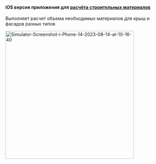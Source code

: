 #### iOS версия приложения для [расчёта строительных материалов](https://github.com/DaniilMashkov/MetallProfile_app)
Выполняет расчет объема необходимых материалов для крыш и фасадов разных типов

<img src="https://i.ibb.co/hgyVj2q/Simulator-Screenshot-i-Phone-14-2023-08-14-at-10-16-40.png" alt="Simulator-Screenshot-i-Phone-14-2023-08-14-at-10-16-40" border="0" width="400">
